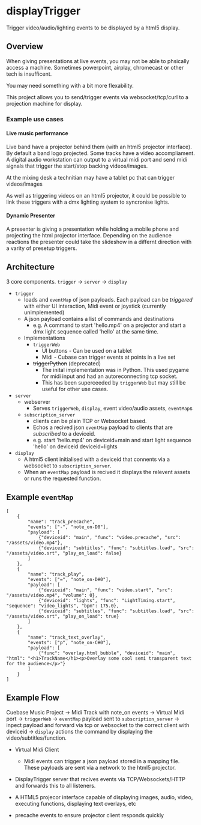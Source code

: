 displayTrigger
===============

Trigger video/audio/lighting events to be displayed by a html5 display.


Overview
--------

When giving presentations at live events, you may not be able to phsically access
a machine. Sometimes powerpoint, airplay, chromecast or other tech is insufficent.

You may need something with a bit more flexability.

This project allows you to send/trigger events via websocket/tcp/curl to a projection machine for display.


### Example use cases

#### Live music performance

Live band have a projector behind them (with an html5 projector interface).
By default a band logo projected. Some tracks have a video accompliament.
A digital audio workstation can output to a virtual midi port and send midi signals that trigger the start/stop 
backing videos/images.

At the mixing desk a technitian may have a tablet pc that can trigger videos/images

As well as triggering videos on an html5 projector, it could be possible to link
these triggers with a dmx lighting system to syncronise lights.


#### Dynamic Presenter

A presenter is giving a presentation while holding a mobile phone and projecting the html projector interface.
Depending on the audience reactions the presenter could take the slideshow in a differnt direction with a varity of presetup triggers.



Architecture
------------

3 core components. `trigger` -> `server` -> `display`

* `trigger`
    * loads and `eventMap` of json payloads. Each payload can be _triggered_ with either UI interaction, Midi event or joystick (currently unimplemented)
    * A json payload contains a list of commands and destinations
        * e.g. A command to start 'hello.mp4' on a projector and start a dmx light sequence called 'hello' at the same time.
    * Implementations
        * `triggerWeb`
            * UI buttons - Can be used on a tablet
            * Midi - Cubase can trigger events at points in a live set
        * ~~triggerPython~~ (deprecated)
            * The inital implementation was in Python. This used pygame for midi input and had an autoreconnecting tcp socket.
            * This has been superceeded by `triggerWeb` but may still be useful for other use cases.
* `server`
    * webserver
    	* Serves `triggerWeb`, `display`, event video/audio assets, `eventMap`s
    * `subscription_server`
        * clients can be plain TCP or Websocket based.
        * Echos a recived json `eventMap` payload to clients that are _subscribed_  to a deviceid. 
        * e.g. start 'hello.mp4' on deviceid=main and start light sequence 'hello' on deviceid deviceid=lights
* `display`
    * A html5 client initialised with a deviceid that connents via a websocket to `subscription_server`.
    * When an `eventMap` payload is recived it displays the relevent assets or runs the requested function.


Example `eventMap`
-----------------
	[
        {
            "name": "track_precache",
            "events": ["-", "note_on-D0"],
            "payload": [
                {"deviceid": "main", "func": "video.precache", "src": "/assets/video.mp4"},
                {"deviceid": "subtitles", "func": "subtitles.load", "src": "/assets/video.srt", "play_on_load": false}
            ]
        },
        {
            "name": "track_play",
            "events": ["=", "note_on-D#0"],
            "payload": [
                {"deviceid": "main", "func": "video.start", "src": "/assets/video.mp4", "volume": 0},
                {"deviceid": "lights", "func": "LightTiming.start", "sequence": "video_lights", "bpm": 175.0},
                {"deviceid": "subtitles", "func": "subtitles.load", "src": "/assets/video.srt", "play_on_load": true}
            ]
        },
        {
            "name": "track_text_overlay",
            "events": ["p", "note_on-C#0"],
            "payload": [
                {"func": "overlay.html_bubble", "deviceid": "main", "html": "<h1>TrackName</h1><p>Overlay some cool semi transparent text for the audience</p>"}
            ]
        }
    ]


Example Flow
------------

Cuebase Music Project -> Midi Track with note_on events -> Virtual Midi port -> `triggerWeb` -> `eventMap` payload sent to `subscription_server` -> inpect payload and forward via tcp or websocket to the correct client with deviceid -> `display` actions the command by displaying the video/subtitles/function.

* Virtual Midi Client
  * Midi events can trigger a json payload stored in a mapping file. These payloads are sent via a network to the html5 projector.
* DisplayTrigger server that recives events via TCP/Websockets/HTTP and forwards this to all listeners.
* A HTML5 projecor interface capable of displaying images, audio, video, executing functions, displaying text overlays, etc

* precache events to ensure projector client responds quickly
